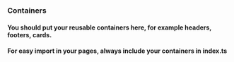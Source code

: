### Containers

#### You should put your reusable containers here, for example headers, footers, cards.

#### For easy import in your pages, always include your containers in index.ts

